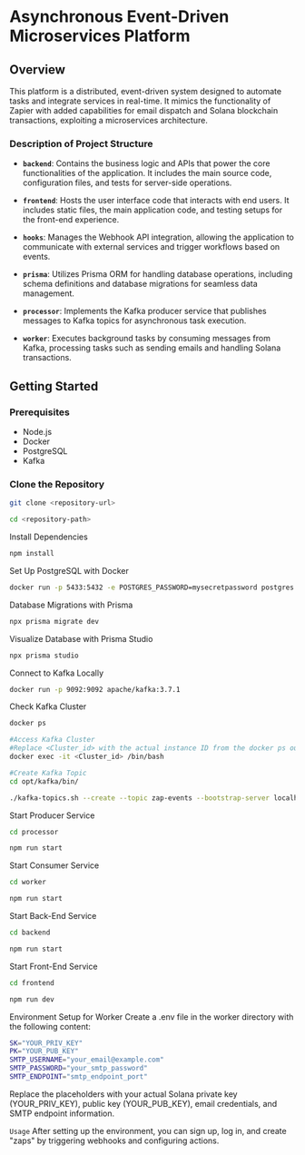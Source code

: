 # Asynchronous Event-Driven Microservices Platform

## Overview
This platform is a distributed, event-driven system designed to automate tasks and integrate services in real-time. It mimics the functionality of Zapier with added capabilities for email dispatch and Solana blockchain transactions, exploiting a microservices architecture.

### Description of Project Structure

- **`backend`**: Contains the business logic and APIs that power the core functionalities of the application. It includes the main source code, configuration files, and tests for server-side operations.

- **`frontend`**: Hosts the user interface code that interacts with end users. It includes static files, the main application code, and testing setups for the front-end experience.

- **`hooks`**: Manages the Webhook API integration, allowing the application to communicate with external services and trigger workflows based on events.

- **`prisma`**: Utilizes Prisma ORM for handling database operations, including schema definitions and database migrations for seamless data management.

- **`processor`**: Implements the Kafka producer service that publishes messages to Kafka topics for asynchronous task execution.

- **`worker`**: Executes background tasks by consuming messages from Kafka, processing tasks such as sending emails and handling Solana transactions.

## Getting Started

### Prerequisites
- Node.js
- Docker
- PostgreSQL
- Kafka

### Clone the Repository
```bash
git clone <repository-url>

cd <repository-path>

```

Install Dependencies

```bash
npm install
```

Set Up PostgreSQL with Docker

```bash
docker run -p 5433:5432 -e POSTGRES_PASSWORD=mysecretpassword postgres
```

Database Migrations with Prisma
```bash
npx prisma migrate dev
```
Visualize Database with Prisma Studio

```bash
npx prisma studio
```
Connect to Kafka Locally
```bash
docker run -p 9092:9092 apache/kafka:3.7.1
```
Check Kafka Cluster
```bash
docker ps

#Access Kafka Cluster
#Replace <Cluster_id> with the actual instance ID from the docker ps output.
docker exec -it <Cluster_id> /bin/bash

#Create Kafka Topic
cd opt/kafka/bin/

./kafka-topics.sh --create --topic zap-events --bootstrap-server localhost:9092
```
Start Producer Service
```bash
cd processor

npm run start
```

Start Consumer Service
```bash
cd worker

npm run start
```
Start Back-End Service
```bash
cd backend

npm run start
```

Start Front-End Service
```bash
cd frontend

npm run dev
```

Environment Setup for Worker
Create a .env file in the worker directory with the following content:
```bash
SK="YOUR_PRIV_KEY"
PK="YOUR_PUB_KEY"
SMTP_USERNAME="your_email@example.com"
SMTP_PASSWORD="your_smtp_password"
SMTP_ENDPOINT="smtp_endpoint_port"
```
Replace the placeholders with your actual Solana private key (YOUR_PRIV_KEY), public key (YOUR_PUB_KEY), email credentials, and SMTP endpoint information.

`Usage`
After setting up the environment, you can sign up, log in, and create "zaps" by triggering webhooks and configuring actions.
